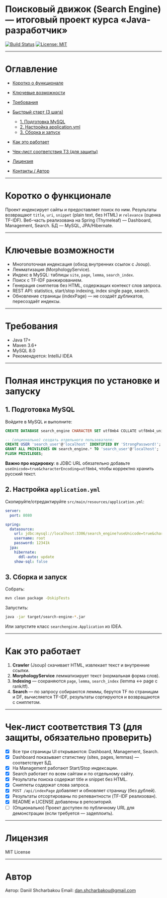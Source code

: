 # Поисковый движок (Search Engine) — итоговый проект курса «Java-разработчик»

[![Build Status](https://img.shields.io/badge/build-passing-brightgreen)](#)
[![License: MIT](https://img.shields.io/badge/license-MIT-blue.svg)](LICENSE)

---

# Оглавление

* [Коротко о функционале](#коротко-о-функционале)
* [Ключевые возможности](#ключевые-возможности)
* [Требования](#требования)
* [Быстрый старт (3 шага)](#быстрый-старт-3-шага)

  * [1. Подготовка MySQL](#1-подготовка-mysql)
  * [2. Настройка application.yml](#2-настройка-applicationyml)
  * [3. Сборка и запуск](#3-сборка-и-запуск)
* [Как это работает](#как-работает-коротко)
* [Чек-лист соответствия ТЗ (для защиты)](#чек-лист-соответствия-тз-для-защиты)
* [Лицензия](#лицензия)
* [Контакты / Автор](#контакты--автор)

---

# Коротко о функционале

Проект индексирует сайты и предоставляет поиск по ним. Результаты возвращают `title`, `uri`, `snippet` (plain text, без HTML) и `relevance` (оценка TF-IDF). Веб-часть реализована на Spring (Thymeleaf) — Dashboard, Management, Search. БД — MySQL, JPA/Hibernate.

---

# Ключевые возможности

* Многопоточная индексация (обход внутренних ссылок с Jsoup).
* Лемматизация (MorphologyService).
* Индекс в MySQL: таблицы `site`, `page`, `lemma`, `search_index`.
* Поиск с TF-IDF ранжированием.
* Генерация сниппетов без HTML, содержащих контекст слов запроса.
* REST API: statistics, start/stop indexing, index single page, search.
* Обновление страницы (indexPage) — не создаёт дубликатов, пересоздаёт индексы.

---

# Требования

* Java 17+
* Maven 3.6+
* MySQL 8.0 
* Рекомендуется: IntelliJ IDEA

---

# Полная инструкция по установке и запуску

## 1. Подготовка MySQL

Войдите в MySQL и выполните:

```sql
CREATE DATABASE search_engine CHARACTER SET utf8mb4 COLLATE utf8mb4_unicode_ci;

-- (опционально) создать отдельного пользователя:
CREATE USER 'search_user'@'localhost' IDENTIFIED BY 'StrongPassword!';
GRANT ALL PRIVILEGES ON search_engine.* TO 'search_user'@'localhost';
FLUSH PRIVILEGES;
```

**Важно про кодировку**: в JDBC URL обязательно добавьте `useUnicode=true&characterEncoding=utf8mb4`, чтобы корректно хранить русский текст.

## 2. Настройка `application.yml`

Скопируйте/отредактируйте `src/main/resources/application.yml`:

```yaml
server:
  port: 8080

spring:
  datasource:
    url: jdbc:mysql://localhost:3306/search_engine?useUnicode=true&characterEncoding=UTF-8&serverTimezone=UTC
    username: root
    password: 12341k
  jpa:
    hibernate:
      ddl-auto: update
    show-sql: false
```

## 3. Сборка и запуск

Собрать:

```bash
mvn clean package -DskipTests
```

Запустить:

```bash
java -jar target/search-engine-*.jar
```

Или запустите класс `searchengine.Application` из IDEA.

---

# Как это работает

1. **Crawler** (Jsoup) скачивает HTML, извлекает текст и внутренние ссылки.
2. **MorphologyService** лемматизирует текст (нормальная форма слов).
3. **Indexing** — сохраняются `page`, `lemma`, `search_index` (lemma ↔ page с rank/tf).
4. **Search** — по запросу собираются леммы, берутся TF по страницам и DF, вычисляется TF-IDF, результаты сортируются и возвращаются с сниппетом.

---

# Чек-лист соответствия ТЗ (для защиты, обязательно проверить)

* [x] Все три страницы UI открываются: Dashboard, Management, Search.
* [x] Dashboard показывает статистику (sites, pages, lemmas) — соответствует БД.
* [x] На Management работают Start/Stop индексации.
* [x] Search работает по всем сайтам и по отдельному сайту.
* [x] Результаты поиска содержат title и snippet без HTML.
* [x] Сниппеты содержат слова запроса.
* [x] `POST /api/indexPage` добавляет и обновляет страницу (без дублей).
* [x] Результаты отсортированы по релевантности (TF-IDF реализован).
* [x] README и LICENSE добавлены в репозиторий.
* [ ] (Опционально) Проект доступен по публичному URL для демонстрации (если требуется — задеплоить).

---

# Лицензия

MIT License

---

# Автор

Автор: Daniil Shcharbakou
Email: dan.shcharbakou@gmail.com
